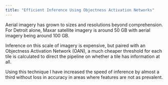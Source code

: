 ```yaml
---
title: "Efficient Inference Using Objectness Activation Networks"
---
```


Aerial imagery has grown to sizes and resolutions beyond comprehension.
For Detroit alone, Maxar satellite imagery is around 50 GB with
aerial imagery being around 100 GB.

Inference on this scale of imagery is expensive, but paired with an
Objectness Activation Network (OAN), a much cheaper threshold for each
tile is calculated to direct the pipeline on whether a tile has information at all.

Using this technique I have increased the speed of inference by almost a third
without loss in accuracy in areas where features are not as prevalent.
